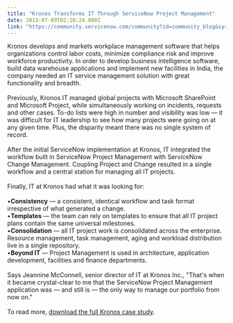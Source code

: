 ```yaml
---
title: "Kronos Transforms IT Through ServiceNow Project Management"
date: 2013-07-09T02:10:24.000Z
link: "https://community.servicenow.com/community?id=community_blog&sys_id=ca1e226ddbd0dbc01dcaf3231f96198e"
---
```

<p>Kronos develops and markets workplace management software that helps organizations control labor costs, minimize compliance risk and improve workforce productivity. In order to develop business intelligence software, build data warehouse applications and implement new facilities in India, the company needed an IT service management solution with great functionality and breadth.<br /><br />Previously, Kronos IT managed global projects with Microsoft SharePoint and Microsoft Project, while simultaneously working on incidents, requests and other cases. To-do lists were high in number and visibility was low — it was difficult for IT leadership to see how many projects were going on at any given time. Plus, the disparity meant there was no single system of record. <br /><br />After the initial ServiceNow implementation at Kronos, IT integrated the workflow built in ServiceNow Project Management with ServiceNow Change Management. Coupling Project and Change resulted in a single workflow and a central station for managing all IT projects. <br /><br />Finally, IT at Kronos had what it was looking for:<br /><br />•<b>Consistency</b> — a consistent, identical workflow and task format irrespective of what generated a change.<br />•<b>Templates</b> — the team can rely on templates to ensure that all IT project plans contain the same universal milestones.<br />•<b>Consolidation</b> — all IT project work is consolidated across the enterprise. Resource management, task management, aging and workload distribution live in a single repository.<br />•<b>Beyond IT</b> — Project Management is used in architecture, application development, facilities and finance departments.<br /><br />Says Jeannine McConnell, senior director of IT at Kronos Inc., "That's when it became crystal-clear to me that the ServiceNow Project Management application was — and still is — the only way to manage our portfolio from now on." <br /><br />To read more, <a title="w.servicenow.com/knowledge.do?sysparm_document_key=kb_knowledge,d1c3b0f06f310140dbd4ddef6f3ee4a4" href="http://www.servicenow.com/knowledge.do?sysparm_document_key=kb_knowledge,d1c3b0f06f310140dbd4ddef6f3ee4a4">download the full Kronos case study</a>.</p>
